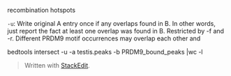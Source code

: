 recombination hotspots

`-u`: Write original A entry once if any overlaps found in B. In other words, just report the fact at least one overlap was found in B. Restricted by -f and -r. Different PRDM9 motif occurrences may overlap each other and 

bedtools intersect -u -a testis.peaks -b PRDM9_bound_peaks |wc -l

> Written with [StackEdit](https://stackedit.io/).
<!--stackedit_data:
eyJoaXN0b3J5IjpbLTE3ODM0ODI0NjYsLTE1OTczNjc3MzQsMT
MxMTA5NDI4MSwtMjAxMzQ2MjcxOCwtMjEzOTc2Mjg0Nyw3MzA5
OTgxMTZdfQ==
-->